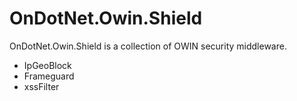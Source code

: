 # OnDotNet.Owin.Shield
OnDotNet.Owin.Shield is a collection of OWIN security middleware.

* IpGeoBlock
* Frameguard
* xssFilter
